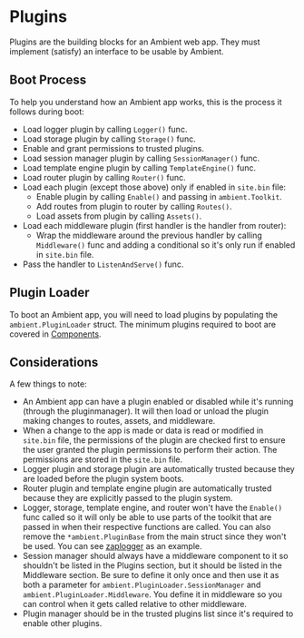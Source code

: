 # Plugins

Plugins are the building blocks for an Ambient web app. They must implement (satisfy) an interface to be usable by Ambient.

## Boot Process

To help you understand how an Ambient app works, this is the process it follows during boot:

- Load logger plugin by calling `Logger()` func.
- Load storage plugin by calling `Storage()` func.
- Enable and grant permissions to trusted plugins.
- Load session manager plugin by calling `SessionManager()` func.
- Load template engine plugin by calling `TemplateEngine()` func.
- Load router plugin by calling `Router()` func.
- Load each plugin (except those above) only if enabled in `site.bin` file:
  - Enable plugin by calling `Enable()` and passing in `ambient.Toolkit`.
  - Add routes from plugin to router by calling `Routes()`.
  - Load assets from plugin by calling `Assets()`.
- Load each middleware plugin (first handler is the handler from router):
  - Wrap the middleware around the previous handler by calling `Middleware()` func and adding a conditional so it's only run if enabled in `site.bin` file.
- Pass the handler to `ListenAndServe()` func.

## Plugin Loader

To boot an Ambient app, you will need to load plugins by populating the `ambient.PluginLoader` struct. The minimum plugins required to boot are covered in [Components](/docs/architecture/components).

## Considerations

A few things to note:

- An Ambient app can have a plugin enabled or disabled while it's running (through the pluginmanager). It will then load or unload the plugin making changes to routes, assets, and middleware.
- When a change to the app is made or data is read or modified in `site.bin` file, the permissions of the plugin are checked first to ensure the user granted the plugin permissions to perform their action. The permissions are stored in the `site.bin` file.
- Logger plugin and storage plugin are automatically trusted because they are loaded before the plugin system boots.
- Router plugin and template engine plugin are automatically trusted because they are explicitly passed to the plugin system.
- Logger, storage, template engine, and router won't have the `Enable()` func called so it will only be able to use parts of the toolkit that are passed in when their respective functions are called. You can also remove the `*ambient.PluginBase` from the main struct since they won't be used. You can see [zaplogger](https://github.com/ambientkit/plugin/blob/main/logger/zaplogger/zaplogger.go) as an example.
- Session manager should always have a middleware component to it so shouldn't be listed in the Plugins section, but it should be listed in the Middleware section. Be sure to define it only once and then use it as both a parameter for `ambient.PluginLoader.SessionManager` and `ambient.PluginLoader.Middleware`. You define it in middleware so you can control when it gets called relative to other middleware.
- Plugin manager should be in the trusted plugins list since it's required to enable other plugins.